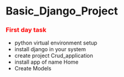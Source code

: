 # Basic_Django_Project

<h3 style="color: red">First day task </h3>
<ul>
	<li>python virtual environment setup </li>
	<li>install django in your system </li>
	<li>create project Crud_application</li>
	<li>install app of name Home </li>
	<li>Create Models </li>
</ul>


